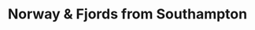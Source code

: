---
category: rest-of-the-world
title: Norway & Fjords from Southampton
class: norway-and-fjords-from-southampton
cruiseline: Cunard – Queen Elizabeth
special-info: Free extra onboard spend/parking
price: 589
nights: 7
cruise-url: http://www.planetcruise.co.uk/cunard-cruises/queen-elizabeth/22-July-2016/97762?referrersiteid=970
---